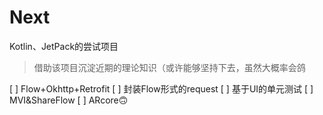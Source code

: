 # Next
Kotlin、JetPack的尝试项目


> 借助该项目沉淀近期的理论知识（或许能够坚持下去，虽然大概率会鸽

[ ] Flow+Okhttp+Retrofit
[ ] 封装Flow形式的request
[ ] 基于UI的单元测试
[ ] MVI&ShareFlow
[ ] ARcore🙃
